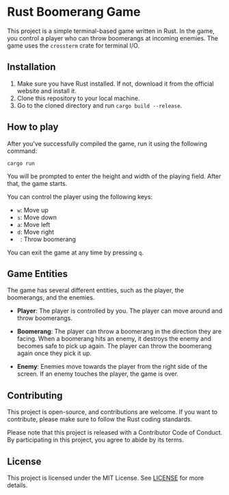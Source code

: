 # Rust Boomerang Game

This project is a simple terminal-based game written in Rust. In the game, you control a player who can throw boomerangs at incoming enemies. The game uses the `crossterm` crate for terminal I/O.

## Installation

1. Make sure you have Rust installed. If not, download it from the official website and install it.
2. Clone this repository to your local machine.
3. Go to the cloned directory and run `cargo build --release`.

## How to play

After you've successfully compiled the game, run it using the following command:

```
cargo run
```

You will be prompted to enter the height and width of the playing field. After that, the game starts.

You can control the player using the following keys:

- `w`: Move up
- `s`: Move down
- `a`: Move left
- `d`: Move right
- ` `: Throw boomerang

You can exit the game at any time by pressing `q`.

## Game Entities

The game has several different entities, such as the player, the boomerangs, and the enemies.

- **Player**: The player is controlled by you. The player can move around and throw boomerangs.

- **Boomerang**: The player can throw a boomerang in the direction they are facing. When a boomerang hits an enemy, it destroys the enemy and becomes safe to pick up again. The player can throw the boomerang again once they pick it up.

- **Enemy**: Enemies move towards the player from the right side of the screen. If an enemy touches the player, the game is over.

## Contributing

This project is open-source, and contributions are welcome. If you want to contribute, please make sure to follow the Rust coding standards.

Please note that this project is released with a Contributor Code of Conduct. By participating in this project, you agree to abide by its terms.

## License

This project is licensed under the MIT License. See [LICENSE](LICENSE) for more details.